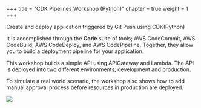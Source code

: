 +++
title = "CDK Pipelines Workshop (Python)"
chapter = true
weight = 1
+++

Create and deploy application triggered by Git Push using CDK(Python) 

It is accomplished through the **Code** suite of tools; 
AWS CodeCommit, AWS CodeBuild, AWS CodeDeploy, and AWS CodePipeline. Together, they allow you to build a deployment pipeline for your application.

This workshop builds a simple API using APIGateway and Lambda. 
The API is deployed into two different environments; development and production.

To simulate a real world scenario, the workshop also shows how to add manual approval process before resources in production are deployed.


![](/fixed-arch-diagram.png)

